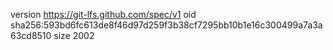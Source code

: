 version https://git-lfs.github.com/spec/v1
oid sha256:593bd6fc613de8f46d97d259f3b38cf7295bb10b1e16c300499a7a3a63cd8510
size 2002
